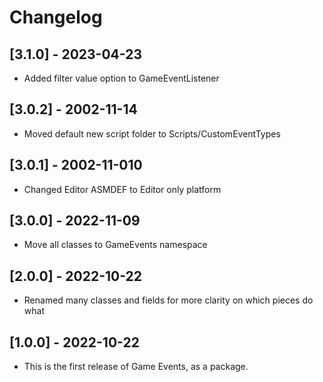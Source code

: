 # Changelog

## [3.1.0] - 2023-04-23
- Added filter value option to GameEventListener

## [3.0.2] - 2002-11-14
- Moved default new script folder to Scripts/CustomEventTypes

## [3.0.1] - 2002-11-010
- Changed Editor ASMDEF to Editor only platform

## [3.0.0] - 2022-11-09
- Move all classes to GameEvents namespace

## [2.0.0] - 2022-10-22
- Renamed many classes and fields for more clarity on which pieces do what

## [1.0.0] - 2022-10-22
- This is the first release of Game Events, as a package.
